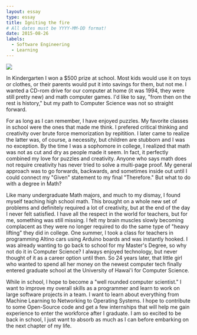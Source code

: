 ```yaml
---
layout: essay
type: essay
title: Igniting the fire
# All dates must be YYYY-MM-DD format!
date: 2015-08-26
labels:
  - Software Engineering
  - Learning
---
```


<img class="ui tiny left circular floated image" src=".../images/mathBlasters.jpg">

In Kindergarten I won a $500 prize at school.  Most kids would use it on toys or clothes, or their parents would put it into savings for them, but not me.  I wanted a CD-rom drive for our computer at home (it was 1994, they were still pretty new) and math computer games.  I'd like to say, "from then on the rest is history," but my path to Computer Science was not so straight forward.  

For as long as I can remember, I have enjoyed puzzles.  My favorite classes in school were the ones that made me think.  I prefered critical thinking and creativity over brute force memorization by repitition.  I later came to realize the latter was, of course, a necessity, but children are stubborn and I was no exception. 
By the time I was a sophomore in college, I realized that math was not as cut and dry as people made it seem.  In fact, it perfectly combined my love for puzzles and creativity.  Anyone who says math does not require creativity has never tried to solve a multi-page proof.  My general approach was to go forwards, backwards, and sometimes inside out until I could connect my "Given" statement to my final "Therefore."  But what to do with a degree in Math?

Like many undergraduate Math majors, and much to my dismay, I found myself teaching high school math.  This brought on a whole new set of problems and definitely required a lot of creativity, but at the end of the day I never felt satisfied.  I have all the respect in the world for teachers, but for me, something was still missing.  I felt my brain muscles slowly becoming complacent as they were no longer required to do the same type of "heavy lifting" they did in college.  One summer, I took a class for teachers in programming Altino cars using Arduino boards and was instantly hooked.  I was already wanting to go back to school for my Master's Degree, so why not do it in Computer Science?  I always enjoyed technology, but never thought of it as a career option until then.  So 24 years later, that little girl who wanted to spend all her money on the newest computer tech finally entered graduate school at the University of Hawai'i for Computer Science.

While in school, I hope to become a "well rounded computer scientist."  I want to improve my overall skills as a programmer and learn to work on large software projects in a team.  I want to learn about everything from Machine Learning to Networking to Operating Systems.  I hope to contribute to some Open-Source code and get a few internships that will help me gain experience to enter the workforce after I graduate.  I am so excited to be back in school, I just want to absorb as much as I can before embarking on the next chapter of my life. 

